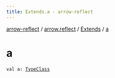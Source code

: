 ```yaml
---
title: Extends.a - arrow-reflect
---
```


[arrow-reflect](../../index.html) / [arrow.reflect](../index.html) / [Extends](index.html) / [a](./a.html)

# a

`val a: `[`TypeClass`](../-type-class/index.html)